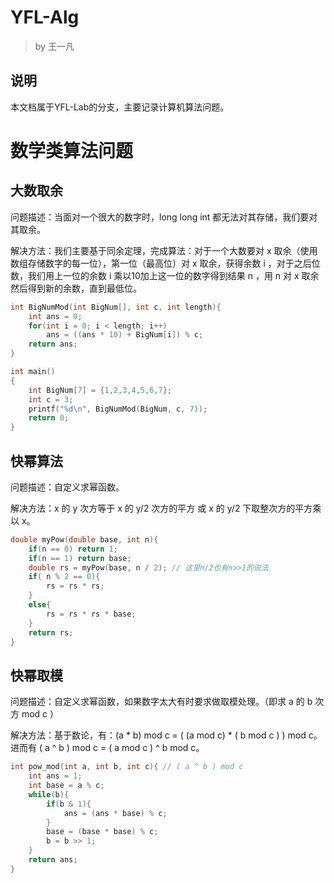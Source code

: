 # YFL-Alg

> by 王一凡

## 说明

本文档属于YFL-Lab的分支，主要记录计算机算法问题。

# 数学类算法问题

## 大数取余

问题描述：当面对一个很大的数字时，long long int 都无法对其存储，我们要对其取余。

解决方法：我们主要基于同余定理，完成算法：对于一个大数要对 x 取余（使用数组存储数字的每一位），第一位（最高位）对 x 取余，获得余数 i ，对于之后位数，我们用上一位的余数 i 乘以10加上这一位的数字得到结果 n ，用 n 对 x 取余然后得到新的余数，直到最低位。

```c++
int BigNumMod(int BigNum[], int c, int length){
    int ans = 0;
    for(int i = 0; i < length; i++)
        ans = ((ans * 10) + BigNum[i]) % c;
    return ans;
}

int main()
{
    int BigNum[7] = {1,2,3,4,5,6,7};
    int c = 3;
    printf("%d\n", BigNumMod(BigNum, c, 7));
    return 0;
}
```

## 快幂算法

问题描述：自定义求幂函数。

解决方法：x 的 y 次方等于 x 的 y/2 次方的平方 或 x 的 y/2 下取整次方的平方乘以 x。

```c++
double myPow(double base, int n){
	if(n == 0) return 1;
	if(n == 1) return base;
    double rs = myPow(base, n / 2); // 这里n/2也有n>>1的说法
    if( n % 2 == 0){
        rs = rs * rs;
    }
    else{
        rs = rs * rs * base;
    }
    return rs;
}
```



## 快幂取模

问题描述：自定义求幂函数，如果数字太大有时要求做取模处理。（即求 a 的 b 次方 mod c ）

解决方法：基于数论，有：(a * b) mod c = ( (a mod c) * ( b mod c ) ) mod c。进而有 ( a ^ b ) mod c = ( a mod c ) ^ b mod c。

```c++
int pow_mod(int a, int b, int c){ // ( a ^ b ) mod c
    int ans = 1;
    int base = a % c;
    while(b){
        if(b & 1){
            ans = (ans * base) % c;
        }
        base = (base * base) % c;
        b = b >> 1;
    }
    return ans;
}
```

